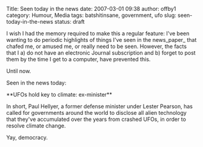 Title: Seen today in the news
date: 2007-03-01 09:38
author: offby1
category: Humour, Media
tags: batshitinsane, government, ufo
slug: seen-today-in-the-news
status: draft

I wish I had the memory required to make this a regular feature: I\'ve been wanting to do periodic highlights of things I\'ve seen in the news_paper\_ that chafed me, or amused me, or really need to be seen. However, the facts that I a) do not have an electronic Journal subscription and b) forget to post them by the time I get to a computer, have prevented this.

Until now.

Seen in the news today:

\*\*UFOs hold key to climate: ex-minister\*\*

In short, Paul Hellyer, a former defense minister under Lester Pearson, has called for governments around the world to disclose all alien technology that they\'ve accumulated over the years from crashed UFOs, in order to resolve climate change.

Yay, democracy.
